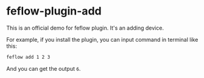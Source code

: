 # feflow-plugin-add

This is an official demo for feflow plugin. It's an adding device.

For example, if you install the plugin, you can input command in terminal like this:

```sh
feflow add 1 2 3
```

And you can get the output `6`.